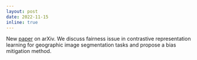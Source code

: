 ```yaml
---
layout: post
date: 2022-11-15
inline: true
---
```


New [paper](https://arxiv.org/pdf/2211.08672.pdf) on arXiv. We discuss fairness issue in contrastive representation learning for geographic image segmentation tasks and propose a bias mitigation method.
